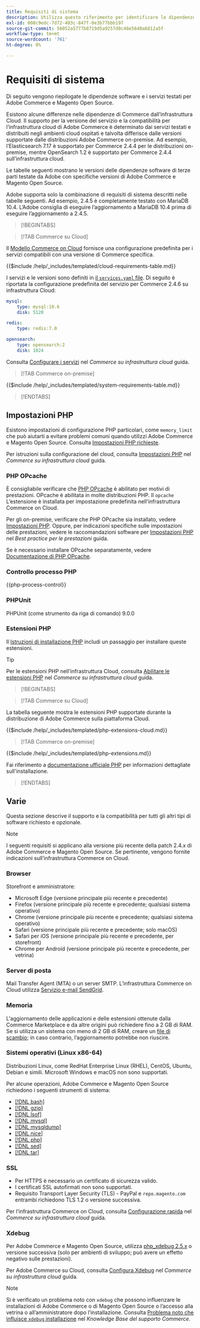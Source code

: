 ```yaml
---
title: Requisiti di sistema
description: Utilizza questo riferimento per identificare le dipendenze software richieste che sono state testate con Adobe Commerce e le versioni di Magento Open Source.
exl-id: 008c9edc-7d72-403c-847f-0e3b77bbb197
source-git-commit: 56052a5777b8719d5a9257d0c48e5640a6812a5f
workflow-type: tm+mt
source-wordcount: '761'
ht-degree: 0%

---
```


# Requisiti di sistema

Di seguito vengono riepilogate le dipendenze software e i servizi testati per Adobe Commerce e Magento Open Source.

Esistono alcune differenze nelle dipendenze di Commerce dall’infrastruttura Cloud. Il supporto per la versione del servizio e la compatibilità per l’infrastruttura cloud di Adobe Commerce è determinato dai servizi testati e distribuiti negli ambienti cloud ospitati e talvolta differisce dalle versioni supportate dalle distribuzioni Adobe Commerce on-premise. Ad esempio, l’Elasticsearch 7.17 è supportato per Commerce 2.4.4 per le distribuzioni on-premise, mentre OpenSearch 1.2 è supportato per Commerce 2.4.4 sull’infrastruttura cloud.

Le tabelle seguenti mostrano le versioni delle dipendenze software di terze parti testate da Adobe con specifiche versioni di Adobe Commerce e Magento Open Source.

Adobe supporta solo la combinazione di requisiti di sistema descritti nelle tabelle seguenti. Ad esempio, 2.4.5 è completamente testato con MariaDB 10.4. L’Adobe consiglia di eseguire l’aggiornamento a MariaDB 10.4 prima di eseguire l’aggiornamento a 2.4.5.

>[!BEGINTABS]

>[!TAB Commerce su Cloud]

Il [Modello Commerce on Cloud](https://github.com/magento/magento-cloud) fornisce una configurazione predefinita per i servizi compatibili con una versione di Commerce specifica.

{{$include /help/_includes/templated/cloud-requirements-table.md}}

I servizi e le versioni sono definiti in [il `services.yaml` file](https://github.com/magento/magento-cloud/blob/master/.magento/services.yaml). Di seguito è riportata la configurazione predefinita del servizio per Commerce 2.4.6 su infrastruttura Cloud:

```yaml
mysql:
    type: mysql:10.6
    disk: 5120

redis:
    type: redis:7.0

opensearch:
    type: opensearch:2
    disk: 1024
```

Consulta [Configurare i servizi](https://experienceleague.adobe.com/docs/commerce-cloud-service/user-guide/configure/service/services-yaml.html) nel _Commerce su infrastruttura cloud_ guida.

>[!TAB Commerce on-premise]

{{$include /help/_includes/templated/system-requirements-table.md}}

>[!ENDTABS]

## Impostazioni PHP

Esistono impostazioni di configurazione PHP particolari, come `memory_limit` che può aiutarti a evitare problemi comuni quando utilizzi Adobe Commerce e Magento Open Source. Consulta [Impostazioni PHP richieste](prerequisites/php-settings.md).

Per istruzioni sulla configurazione del cloud, consulta [Impostazioni PHP](https://experienceleague.adobe.com/docs/commerce-cloud-service/user-guide/configure/app/php-settings.html) nel _Commerce su infrastruttura cloud_ guida.

### PHP OPcache

È consigliabile verificare che [PHP OPcache](https://www.php.net/manual/en/intro.opcache.php) è abilitato per motivi di prestazioni. OPcache è abilitata in molte distribuzioni PHP. Il `opcache` L’estensione è installata per impostazione predefinita nell’infrastruttura Commerce on Cloud.

Per gli on-premise, verificare che PHP OPcache sia installato, vedere [Impostazioni PHP](prerequisites/php-settings.md). Oppure, per indicazioni specifiche sulle impostazioni delle prestazioni, vedere le raccomandazioni software per [Impostazioni PHP](https://experienceleague.adobe.com/docs/commerce-operations/performance-best-practices/software.html#php-settings) nel _Best practice per le prestazioni_ guida.

Se è necessario installare OPcache separatamente, vedere [Documentazione di PHP OPcache](https://www.php.net/manual/en/opcache.setup.php).

### Controllo processo PHP

{{php-process-control}}

### PHPUnit

PHPUnit (come strumento da riga di comando) 9.0.0

### Estensioni PHP

Il [Istruzioni di installazione PHP](prerequisites/php-settings.md) includi un passaggio per installare queste estensioni.

>[!TIP]
>
>Per le estensioni PHP nell’infrastruttura Cloud, consulta [Abilitare le estensioni PHP](https://experienceleague.adobe.com/docs/commerce-cloud-service/user-guide/configure/app/php-settings.html#enable-extensions) nel _Commerce su infrastruttura cloud_ guida.

>[!BEGINTABS]

>[!TAB Commerce su Cloud]

La tabella seguente mostra le estensioni PHP supportate durante la distribuzione di Adobe Commerce sulla piattaforma Cloud.

{{$include /help/_includes/templated/php-extensions-cloud.md}}

>[!TAB Commerce on-premise]

{{$include /help/_includes/templated/php-extensions.md}}

Fai riferimento a [documentazione ufficiale PHP](https://www.php.net/manual/en/extensions.php) per informazioni dettagliate sull&#39;installazione.

>[!ENDTABS]

## Varie

Questa sezione descrive il supporto e la compatibilità per tutti gli altri tipi di software richiesto e opzionale.

>[!NOTE]
>
>I seguenti requisiti si applicano alla versione più recente della patch 2.4.x di Adobe Commerce e Magento Open Source. Se pertinente, vengono fornite indicazioni sull’infrastruttura Commerce on Cloud.

### Browser

Storefront e amministratore:

- Microsoft Edge (versione principale più recente e precedente)
- Firefox (versione principale più recente e precedente; qualsiasi sistema operativo)
- Chrome (versione principale più recente e precedente; qualsiasi sistema operativo)
- Safari (versione principale più recente e precedente; solo macOS)
- Safari per iOS (versione principale più recente e precedente, per storefront)
- Chrome per Android (versione principale più recente e precedente, per vetrina)

### Server di posta

Mail Transfer Agent (MTA) o un server SMTP. L’infrastruttura Commerce on Cloud utilizza [Servizio e-mail SendGrid](https://experienceleague.adobe.com/docs/commerce-cloud-service/user-guide/project/sendgrid.html).

### Memoria

L&#39;aggiornamento delle applicazioni e delle estensioni ottenute dalla Commerce Marketplace e da altre origini può richiedere fino a 2 GB di RAM. Se si utilizza un sistema con meno di 2 GB di RAM, creare un [file di scambio](https://support.magento.com/hc/en-us/articles/360032980432); in caso contrario, l’aggiornamento potrebbe non riuscire.

### Sistemi operativi (Linux x86-64)

Distribuzioni Linux, come RedHat Enterprise Linux (RHEL), CentOS, Ubuntu, Debian e simili. Microsoft Windows e macOS non sono supportati.

Per alcune operazioni, Adobe Commerce e Magento Open Source richiedono i seguenti strumenti di sistema:

- [[!DNL bash]](https://www.gnu.org/software/bash/)
- [[!DNL gzip]](https://www.gzip.org/)
- [[!DNL lsof]](https://linux.die.net/man/8/lsof)
- [[!DNL mysql]](https://www.mysql.com/)
- [[!DNL mysqldump]](https://dev.mysql.com/doc/refman/8.0/en/mysqldump.html)
- [[!DNL nice]](https://linux.die.net/man/1/nice)
- [[!DNL php]](https://www.php.net/)
- [[!DNL sed]](https://www.gnu.org/software/sed/manual/sed.html)
- [[!DNL tar]](https://linux.die.net/man/1/tar)

### SSL

- Per HTTPS è necessario un certificato di sicurezza valido.
- I certificati SSL autofirmati non sono supportati.
- Requisito Transport Layer Security (TLS) - PayPal e `repo.magento.com` entrambi richiedono TLS 1.2 o versione successiva.

Per l’infrastruttura Commerce on Cloud, consulta [Configurazione rapida](https://experienceleague.adobe.com/docs/commerce-cloud-service/user-guide/cdn/setup-fastly/fastly-configuration.html) nel _Commerce su infrastruttura cloud_ guida.

### Xdebug

Per Adobe Commerce e Magento Open Source, utilizza [php_xdebug 2.5.x](https://xdebug.org/download) o versione successiva (solo per ambienti di sviluppo; può avere un effetto negativo sulle prestazioni).

Per Adobe Commerce su Cloud, consulta [Configura Xdebug](https://experienceleague.adobe.com/docs/commerce-cloud-service/user-guide/develop/test/debug.html) nel _Commerce su infrastruttura cloud_ guida.

>[!NOTE]
>
>Si è verificato un problema noto con `xdebug` che possono influenzare le installazioni di Adobe Commerce o di Magento Open Source o l’accesso alla vetrina o all’amministratore dopo l’installazione. Consulta [Problema noto che influisce `xdebug` installazione](https://experienceleague.adobe.com/docs/commerce-knowledge-base/kb/troubleshooting/miscellaneous/known-issues-that-affect-installation.html) nel _Knowledge Base del supporto Commerce_.
